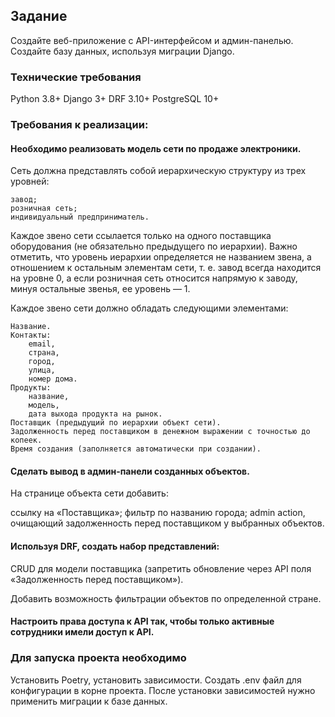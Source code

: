 ## Задание
Создайте веб-приложение с API-интерфейсом и админ-панелью.
Создайте базу данных, используя миграции Django.
### Технические требования
Python 3.8+
Django 3+
DRF 3.10+
PostgreSQL 10+
### Требования к реализации:

#### Необходимо реализовать модель сети по продаже электроники.
Сеть должна представлять собой иерархическую структуру из трех уровней:
```
завод;
розничная сеть;
индивидуальный предприниматель.
```
Каждое звено сети ссылается только на одного поставщика оборудования (не обязательно предыдущего по иерархии). Важно
отметить, что уровень иерархии определяется не названием звена, а отношением к остальным элементам сети, т. е. завод
всегда находится на уровне 0, а если розничная сеть относится напрямую к заводу, минуя остальные звенья, ее уровень — 1.

Каждое звено сети должно обладать следующими элементами:
```
Название.
Контакты:
    email,
    страна,
    город,
    улица,
    номер дома.
Продукты:
    название,
    модель,
    дата выхода продукта на рынок.
Поставщик (предыдущий по иерархии объект сети).
Задолженность перед поставщиком в денежном выражении с точностью до копеек.
Время создания (заполняется автоматически при создании).
```

#### Сделать вывод в админ-панели созданных объектов.
На странице объекта сети добавить:

ссылку на «Поставщика»;
фильтр по названию города;
admin action, очищающий задолженность перед поставщиком у выбранных объектов.
#### Используя DRF, создать набор представлений:
CRUD для модели поставщика (запретить обновление через API поля «Задолженность перед поставщиком»).

Добавить возможность фильтрации объектов по определенной стране.

#### Настроить права доступа к API так, чтобы только активные сотрудники имели доступ к API.

### Для запуска проекта необходимо
Установить Poetry, установить зависимости.
Создать .env файл для конфигурации в корне проекта.
После установки зависимостей нужно применить миграции к базе данных.
